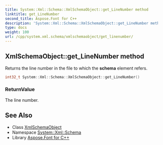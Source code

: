 ```yaml
---
title: System::Xml::Schema::XmlSchemaObject::get_LineNumber method
linktitle: get_LineNumber
second_title: Aspose.Font for C++
description: 'System::Xml::Schema::XmlSchemaObject::get_LineNumber method. Returns the line number in the file to which the schema element refers in C++.'
type: docs
weight: 100
url: /cpp/system.xml.schema/xmlschemaobject/get_linenumber/
---
```

## XmlSchemaObject::get_LineNumber method


Returns the line number in the file to which the **schema** element refers.

```cpp
int32_t System::Xml::Schema::XmlSchemaObject::get_LineNumber()
```


### ReturnValue

The line number.

## See Also

* Class [XmlSchemaObject](../)
* Namespace [System::Xml::Schema](../../)
* Library [Aspose.Font for C++](../../../)
